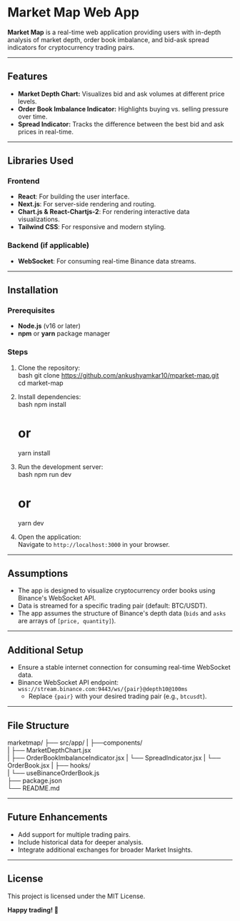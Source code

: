 # Market Map Web App  

**Market Map** is a real-time web application providing users with in-depth analysis of market depth, order book imbalance, and bid-ask spread indicators for cryptocurrency trading pairs.  

---

## Features  

- **Market Depth Chart:** Visualizes bid and ask volumes at different price levels.  
- **Order Book Imbalance Indicator:** Highlights buying vs. selling pressure over time.  
- **Spread Indicator:** Tracks the difference between the best bid and ask prices in real-time.  

---

## Libraries Used  

### Frontend  
- **React**: For building the user interface.  
- **Next.js**: For server-side rendering and routing.  
- **Chart.js & React-Chartjs-2**: For rendering interactive data visualizations.  
- **Tailwind CSS**: For responsive and modern styling.  

### Backend (if applicable)  
- **WebSocket**: For consuming real-time Binance data streams.  

---

## Installation  

### Prerequisites  
- **Node.js** (v16 or later)  
- **npm** or **yarn** package manager  

### Steps  
1. Clone the repository:  
   bash
   git clone https://github.com/ankushyamkar10/mparket-map.git  
   cd market-map  
     

2. Install dependencies:  
   bash
   npm install  
   # or  
   yarn install  
     

3. Run the development server:  
   bash
   npm run dev  
   # or  
   yarn dev  
     

4. Open the application:  
   Navigate to `http://localhost:3000` in your browser.  

---

## Assumptions  

- The app is designed to visualize cryptocurrency order books using Binance's WebSocket API.  
- Data is streamed for a specific trading pair (default: BTC/USDT).  
- The app assumes the structure of Binance's depth data (`bids` and `asks` are arrays of `[price, quantity]`).  

---

## Additional Setup  

- Ensure a stable internet connection for consuming real-time WebSocket data.  
- Binance WebSocket API endpoint: `wss://stream.binance.com:9443/ws/{pair}@depth10@100ms`  
  - Replace `{pair}` with your desired trading pair (e.g., `btcusdt`).  

---

## File Structure  

marketmap/ 
├── src/app/
|   ├──components/  
|      ├── MarketDepthChart.jsx  
|      ├── OrderBookImbalanceIndicator.jsx
|      └── SpreadIndicator.jsx
|      └── OrderBook.jsx
|   ├── hooks/  
|      └── useBinanceOrderBook.js  
├── package.json  
└── README.md  

---

## Future Enhancements  

- Add support for multiple trading pairs.  
- Include historical data for deeper analysis.  
- Integrate additional exchanges for broader Market Insights.  

---

## License  

This project is licensed under the MIT License.  

**Happy trading! 🚀**  